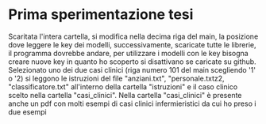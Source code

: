 # Prima sperimentazione tesi
Scaritata l'intera cartella, si modifica nella decima riga del main, la posizione dove leggere le key dei modelli, successivamente, scaricate tutte le librerie, il programma dovrebbe andare, per utilizzare i modelli con le key bisogna creare nuove key in quanto ho scoperto si disattivano se caricate su github.
Selezionato uno dei due casi clinici (riga numero 101 del main scegliendo '1' o '2) si leggono le istruzioni del file "anziani.txt", "personale.txtz2, "classificatore.txt" all'interno della cartella "istruzioni" e il caso clinico scelto nella cartella "casi_clinici".
Nella cartella "casi_clinici" è presente anche un pdf con molti esempi di casi clinici infermieristici da cui ho preso i due esempi

